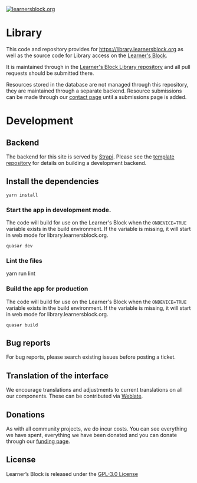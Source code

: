 [![learnersblock.org](https://learnersblock.org/images/lb-logo-full.svg)](https://learnersblock.org)

# Library

This code and repository provides for https://library.learnersblock.org as well as the source code for Library access on the [Learner's Block](https://github.com/LearnersBlock/learners-block).

It is maintained through in the [Learner's Block Library repository](https://github.com/LearnersBlock/library) and all pull requests should be submitted there. 

Resources stored in the database are not managed through this repository, they are maintained through a separate backend. Resource submissions can be made through our [contact page](https://learnersblock.org/contact) until a submissions page is added. 

# Development

## Backend

The backend for this site is served by [Strapi](https://strapi.io). Please see the [template repository](https://github.com/LearnersBlock/library-backend-template) for details on building a development backend. 

## Install the dependencies
`yarn install`

### Start the app in development mode.
The code will build for use on the Learner's Block when the `ONDEVICE=TRUE` variable exists in the build environment. If the variable is missing, it will start in web mode for library.learnersblock.org.

`quasar dev`

### Lint the files
yarn run lint

### Build the app for production
The code will build for use on the Learner's Block when the `ONDEVICE=TRUE` variable exists in the build environment. If the variable is missing, it will start in web mode for library.learnersblock.org.

`quasar build`

## Bug reports

For bug reports, please search existing issues before posting a ticket. 

## Translation of the interface

We encourage translations and adjustments to current translations on all our components. These can be contributed via [Weblate](https://translate.learnersblock.org).  

## Donations

As with all community projects, we do incur costs. You can see everything we have spent, everything we have been donated and you can donate through our [funding page](https://docs.learnersblock.org/about-us#how-we-are-funded). 

## License

Learner’s Block is released under the [GPL-3.0 License](https://github.com/LearnersBlock/learners-block/blob/master/LICENSE)
